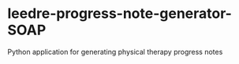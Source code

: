 # leedre-progress-note-generator-SOAP
Python application for generating physical therapy progress notes
